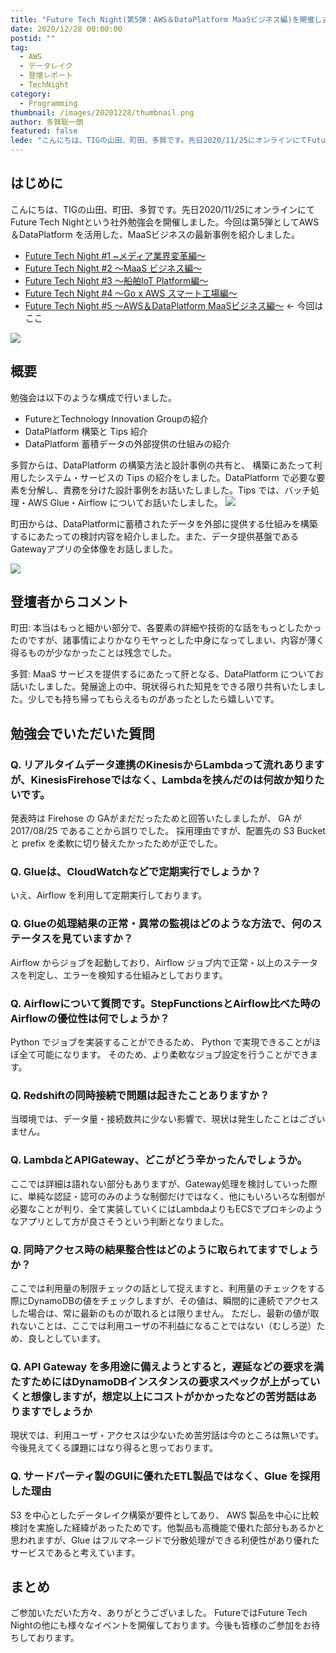 ```yaml
---
title: "Future Tech Night(第5弾：AWS＆DataPlatform MaaSビジネス編)を開催しました"
date: 2020/12/28 00:00:00
postid: ""
tag:
  - AWS
  - データレイク
  - 登壇レポート
  - TechNight
category:
  - Programming
thumbnail: /images/20201228/thumbnail.png
author: 多賀聡一朗
featured: false
lede: "こんにちは、TIGの山田、町田、多賀です。先日2020/11/25にオンラインにてFuture Tech Nightという社外勉強会を開催しました。今回は第5弾としてAWS＆DataPlatform を活用した、MaaSビジネスの最新事例を紹介しました"
---
```


## はじめに
こんにちは、TIGの山田、町田、多賀です。先日2020/11/25にオンラインにてFuture Tech Nightという社外勉強会を開催しました。今回は第5弾としてAWS＆DataPlatform を活用した、MaaSビジネスの最新事例を紹介しました。

* [Future Tech Night #1 ~メディア業界変革編～](https://future.connpass.com/event/177093/)
* [Future Tech Night #2 ～MaaS ビジネス編～](https://future.connpass.com/event/179387/)
* [Future Tech Night #3 ～船舶IoT Platform編～](https://future.connpass.com/event/185051/)
* [Future Tech Night #4 〜Go x AWS スマート工場編〜](https://future.connpass.com/event/188742/)
* [Future Tech Night #5 〜AWS＆DataPlatform MaaSビジネス編〜](https://future.connpass.com/event/195568/) ← 今回はここ

<img src="/images/20201228/74fb7c65c1ef518a159eb99b5105ef10.png" loading="lazy">


## 概要

勉強会は以下のような構成で行いました。

* FutureとTechnology Innovation Groupの紹介
* DataPlatform 構築と Tips 紹介
* DataPlatform 蓄積データの外部提供の仕組みの紹介

多賀からは、DataPlatform の構築方法と設計事例の共有と、 構築にあたって利用したシステム・サービスの Tips の紹介をしました。DataPlatform で必要な要素を分解し、責務を分けた設計事例をお話いたしました。Tips では、バッチ処理・AWS Glue・Airflow についてお話いたしました。
<img src="/images/20201228/image.png" loading="lazy">

町田からは、DataPlatformに蓄積されたデータを外部に提供する仕組みを構築するにあたっての検討内容を紹介しました。また、データ提供基盤であるGatewayアプリの全体像をお話しました。

<img src="/images/20201228/2020-12-25_153425.jpg" loading="lazy">


## 登壇者からコメント

町田: 本当はもっと細かい部分で、各要素の詳細や技術的な話をもっとしたかったのですが、諸事情によりかなりモヤっとした中身になってしまい、内容が薄く得るものが少なかったことは残念でした。

多賀: MaaS サービスを提供するにあたって肝となる、DataPlatform についてお話いたしました。発展途上の中、現状得られた知見をできる限り共有いたしました。少しでも持ち帰ってもらえるものがあったとしたら嬉しいです。

## 勉強会でいただいた質問

### Q. リアルタイムデータ連携のKinesisからLambdaって流れありますが、KinesisFirehoseではなく、Lambdaを挟んだのは何故か知りたいです。

発表時は Firehose の GAがまだだったためと回答いたしましたが、 GA が 2017/08/25 であることから誤りでした。 採用理由ですが、配置先の S3 Bucket と prefix を柔軟に切り替えたかったためが正でした。

### Q. Glueは、CloudWatchなどで定期実行でしょうか？

いえ、Airflow を利用して定期実行しております。

### Q. Glueの処理結果の正常・異常の監視はどのような方法で、何のステータスを見ていますか？

Airflow からジョブを起動しており、Airflow ジョブ内で正常・以上のステータスを判定し、エラーを検知する仕組みとしております。

### Q. Airflowについて質問です。StepFunctionsとAirflow比べた時のAirflowの優位性は何でしょうか？

Python でジョブを実装することができるため、 Python で実現できることがほぼ全て可能になります。 そのため、より柔軟なジョブ設定を行うことができます。

### Q. Redshiftの同時接続で問題は起きたことありますか？

当環境では、データ量・接続数共に少ない影響で、現状は発生したことはございません。

### Q. LambdaとAPIGateway、どこがどう辛かったんでしょうか。

ここでは詳細は語れない部分もありますが、Gateway処理を検討していった際に、単純な認証・認可のみのような制御だけではなく、他にもいろいろな制御が必要なことが判り、全て実装していくにはLambdaよりもECSでプロキシのようなアプリとして方が良さそうという判断となりました。

### Q. 同時アクセス時の結果整合性はどのように取られてますでしょうか？

ここでは利用量の制限チェックの話として捉えますと、利用量のチェックをする際にDynamoDBの値をチェックしますが、その値は、瞬間的に連続でアクセスした場合は、常に最新のものが取れるとは限りません。
ただし、最新の値が取れないことは、ここでは利用ユーザの不利益になることではない（むしろ逆）ため、良しとしています。

### Q. API Gateway を多用途に備えようとすると，遅延などの要求を満たすためにはDynamoDBインスタンスの要求スペックが上がっていくと想像しますが，想定以上にコストがかかったなどの苦労話はありますでしょうか

現状では、利用ユーザ・アクセスは少ないため苦労話は今のところは無いです。今後見えてくる課題にはなり得ると思っております。

### Q. サードパーティ製のGUIに優れたETL製品ではなく、Glue を採用した理由

S3 を中心としたデータレイク構築が要件としてあり、 AWS 製品を中心に比較検討を実施した経緯があったためです。他製品も高機能で優れた部分もあるかと思われますが、Glue はフルマネージドで分散処理ができる利便性があり優れたサービスであると考えています。

## まとめ

ご参加いただいた方々、ありがとうございました。
FutureではFuture Tech Nightの他にも様々なイベントを開催しております。今後も皆様のご参加をお待ちしております。
